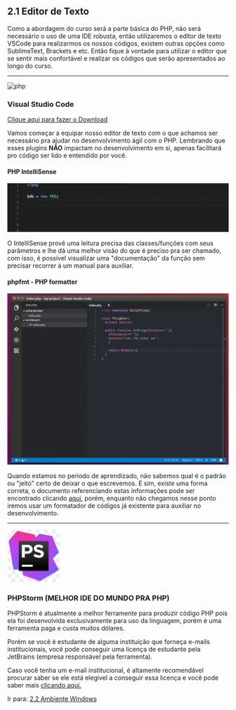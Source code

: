## 2.1 Editor de Texto

Como a abordagem do curso será a parte básica do PHP, não será necessário o uso de uma IDE robusta, então utilizaremos o editor de texto VSCode para realizarmos os nossos códigos, existem outras opções como SublimeText, Brackets e etc. Então fique à vontade para utilizar o editor que se sentir mais confortável e realizar os códigos que serão apresentados ao longo do curso.

<hr>
<img src="https://user-images.githubusercontent.com/674621/71187801-14e60a80-2280-11ea-94c9-e56576f76baf.png" alt="php" width="120">

### Visual Studio Code

<a href="https://code.visualstudio.com/download"> Clique aqui para fazer o Download </a>

Vamos começar a equipar nosso editor de texto com o que achamos ser necessário pra ajudar no desenvolvimento ágil com o PHP.
Lembrando que esses plugins **NÃO** impactam no desenvolvimento em si, apenas facilitará pro código ser lido e entendido por você.

#### PHP IntelliSense

![alt text](https://raw.githubusercontent.com/felixfbecker/vscode-php-intellisense/master/images/completion.gif "Intelli Sense Showcase")

O IntelliSense provê uma leitura precisa das classes/funções com seus parâmetros e lhe dá uma melhor visão do que é preciso pra ser chamado, com isso, é possível visualizar uma "documentação" da função sem precisar recorrer à um manual para auxiliar.

#### phpfmt - PHP formatter

![alt text](https://raw.githubusercontent.com/Dickurt/vscode-php-formatter/master/images/fix-example.gif "Intelli Sense Showcase")

Quando estamos no periodo de aprendizado, não sabemos qual é o padrão ou "jeito" certo de deixar o que escrevemos. E sim, existe uma forma correta, o documento referenciando estas informações pode ser encontrado clicando <a href="#">aqui</a>, porém, enquanto não chegamos nesse ponto iremos usar um formatador de códigos já existente para auxiliar no desenvolvimento.

<hr>
<img src="../images/phpstorm.png" alt="php" width="120">

### PHPStorm (MELHOR IDE DO MUNDO PRA PHP)

PHPStorm é atualmente a melhor ferramente para produzir código PHP pois ela foi desenvolvida exclusivamente para uso da linguagem, porém é uma ferramenta paga e custa muitos dólares.

Porém se você é estudante de alguma instituição que forneça e-mails institucionais, você pode conseguir uma licença de estudante pela JetBrains (empresa responsável pela ferramenta).

Caso você tenha um e-mail institucional, é altamente recomendável procurar saber se ele está elegível a conseguir essa licença e você pode saber mais <a href="https://www.jetbrains.com/community/education/">clicando aqui.</a>

Ir para: [2.2 Ambiente Windows](2-Ambiente-windows.md)